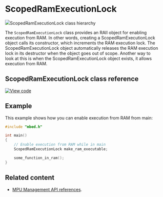 # ScopedRamExecutionLock

<span class="images">![](https://os.mbed.com/docs/mbed-os/development/mbed-os-api-doxy/classmbed_1_1_scoped_ram_execution_lock.png)<span>ScopedRamExecutionLock class hierarchy</span></span>

The `ScopedRamExecutionLock` class provides an RAII object for enabling execution from RAM. In other words, creating a ScopedRamExecutionLock object calls its constructor, which increments the RAM execution lock. The ScopedRamExecutionLock object automatically releases the RAM execution lock in its destructor when the object goes out of scope. Another way to look at this is when the ScopedRamExecutionLock object exists, it allows execution from RAM.

## ScopedRamExecutionLock class reference

[![View code](https://www.mbed.com/embed/?type=library)](http://os.mbed.com/docs/development/mbed-os-api-doxy/classmbed_1_1_scoped_ram_execution_lock.html)

## Example

This example shows how you can enable execution from RAM from main:

```C++ NOCI
#include "mbed.h"

int main()
{
    // Enable execution from RAM while in main
    ScopedRamExecutionLock make_ram_executable;

    some_function_in_ram();
}
```
## Related content

- [MPU Management API references](mpu-management.html).
